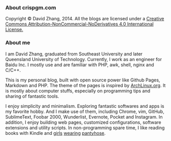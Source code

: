 ### About crispgm.com

Copyright &copy; David Zhang, 2014. 
All the blogs are licensed under a [Creative Commons Attribution-NonCommercial-NoDerivatives 4.0 International License.](http://creativecommons.org/licenses/by-nc-nd/4.0/) 

### About me

I am David Zhang, graduated from Southeast University and later Queensland University of Technology.
Currently, I work as an engineer for Baidu Inc.
I mostly use and are familiar with PHP, awk, shell, nginx and C/C++.

This is my personal blog, built with open source power like Github Pages, Markdown and PHP.
The theme of the pages is inspired by [ArchLinux.org](http://www.archlinux.org).
It is mostly about computer stuffs, especially on programming tips and sharing of fantastic tools.

I enjoy simplicity and minimalism.
Exploring fantastic softwares and apps is my favorite hobby.
And I make use of them, including Chrome, vim, GitHub, SublimeText, Foobar 2000, Wunderlist, Evernote, Pocket and Instagram.
In addition, I enjoy building web pages, customized configurations, software extensions and utility scripts.
In non-programming spare time, I like reading books with Kindle and [girls](http://crispgm.github.io/image/gwp1.jpg) [wearing](http://crispgm.github.io/image/gwp2.jpg) [pantyhose](http://crispgm.github.io/image/gwp3.jpg).  

